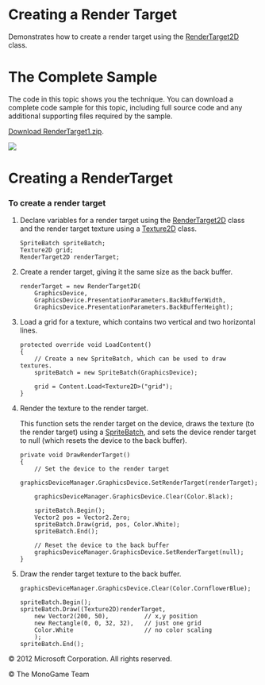 

# Creating a Render Target

Demonstrates how to create a render target using the [RenderTarget2D](xref:Microsoft.Xna.Framework.Graphics.RenderTarget2D) class.

# The Complete Sample

The code in this topic shows you the technique. You can download a complete code sample for this topic, including full source code and any additional supporting files required by the sample.

[Download RenderTarget1.zip](http://go.microsoft.com/fwlink/?LinkId=258720).

![](Graphics_RenderTarget1.jpg)

# Creating a RenderTarget

### To create a render target

1.  Declare variables for a render target using the [RenderTarget2D](xref:Microsoft.Xna.Framework.Graphics.RenderTarget2D) class and the render target texture using a [Texture2D](xref:Microsoft.Xna.Framework.Graphics.Texture2D) class.
    
    ```
    SpriteBatch spriteBatch;
    Texture2D grid;
    RenderTarget2D renderTarget;
    ```
    
2.  Create a render target, giving it the same size as the back buffer.
    
    ```
    renderTarget = new RenderTarget2D(
        GraphicsDevice,
        GraphicsDevice.PresentationParameters.BackBufferWidth,
        GraphicsDevice.PresentationParameters.BackBufferHeight);
    ```
    
3.  Load a grid for a texture, which contains two vertical and two horizontal lines.
    
    ```
    protected override void LoadContent()
    {
        // Create a new SpriteBatch, which can be used to draw textures.
        spriteBatch = new SpriteBatch(GraphicsDevice);
    
        grid = Content.Load<Texture2D>("grid");
    }
    ```
    
4.  Render the texture to the render target.
    
    This function sets the render target on the device, draws the texture (to the render target) using a [SpriteBatch](xref:Microsoft.Xna.Framework.Graphics.SpriteBatch), and sets the device render target to null (which resets the device to the back buffer).
    
    ```
    private void DrawRenderTarget()
    {
        // Set the device to the render target
        graphicsDeviceManager.GraphicsDevice.SetRenderTarget(renderTarget);
    
        graphicsDeviceManager.GraphicsDevice.Clear(Color.Black);
    
        spriteBatch.Begin();
        Vector2 pos = Vector2.Zero;
        spriteBatch.Draw(grid, pos, Color.White);
        spriteBatch.End();
    
        // Reset the device to the back buffer
        graphicsDeviceManager.GraphicsDevice.SetRenderTarget(null);
    }
    ```
    
5.  Draw the render target texture to the back buffer.
    
    ```
    graphicsDeviceManager.GraphicsDevice.Clear(Color.CornflowerBlue);
    
    spriteBatch.Begin();
    spriteBatch.Draw((Texture2D)renderTarget,
        new Vector2(200, 50),          // x,y position
        new Rectangle(0, 0, 32, 32),   // just one grid
        Color.White                    // no color scaling
        );
    spriteBatch.End();
    ```
    

© 2012 Microsoft Corporation. All rights reserved.  

© The MonoGame Team